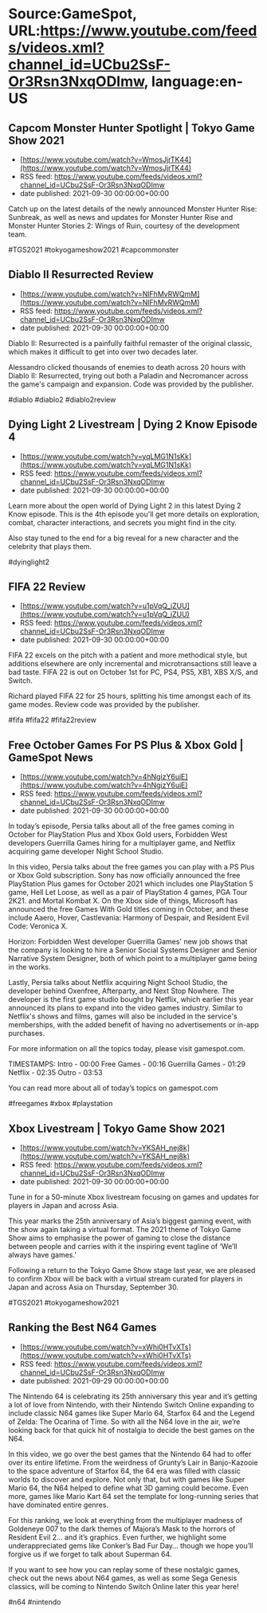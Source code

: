 # Source:GameSpot, URL:https://www.youtube.com/feeds/videos.xml?channel_id=UCbu2SsF-Or3Rsn3NxqODImw, language:en-US

## Capcom Monster Hunter Spotlight | Tokyo Game Show 2021
 - [https://www.youtube.com/watch?v=WmosJjrTK44](https://www.youtube.com/watch?v=WmosJjrTK44)
 - RSS feed: https://www.youtube.com/feeds/videos.xml?channel_id=UCbu2SsF-Or3Rsn3NxqODImw
 - date published: 2021-09-30 00:00:00+00:00

Catch up on the latest details of the newly announced Monster Hunter Rise: Sunbreak, as well as news and updates for Monster Hunter Rise and Monster Hunter Stories 2: Wings of Ruin, courtesy of the development team.

#TGS2021 #tokyogameshow2021 #capcommonster

## Diablo II Resurrected Review
 - [https://www.youtube.com/watch?v=NlFhMvRWQmM](https://www.youtube.com/watch?v=NlFhMvRWQmM)
 - RSS feed: https://www.youtube.com/feeds/videos.xml?channel_id=UCbu2SsF-Or3Rsn3NxqODImw
 - date published: 2021-09-30 00:00:00+00:00

Diablo II: Resurrected is a painfully faithful remaster of the original classic, which makes it difficult to get into over two decades later.

Alessandro clicked thousands of enemies to death across 20 hours with Diablo II: Resurrected, trying out both a Paladin and Necromancer across the game's campaign and expansion. Code was provided by the publisher.

#diablo #diablo2 #diablo2review

## Dying Light 2 Livestream | Dying 2 Know Episode 4
 - [https://www.youtube.com/watch?v=yqLMG1N1sKk](https://www.youtube.com/watch?v=yqLMG1N1sKk)
 - RSS feed: https://www.youtube.com/feeds/videos.xml?channel_id=UCbu2SsF-Or3Rsn3NxqODImw
 - date published: 2021-09-30 00:00:00+00:00

Learn more about the open world of Dying Light 2 in this latest Dying 2 Know episode. This is the 4th episode you'll get more details on exploration, combat, character interactions, and secrets you might find in the city. 

Also stay tuned to the end for a big reveal for a new character and the celebrity that plays them. 

#dyinglight2

## FIFA 22 Review
 - [https://www.youtube.com/watch?v=u1pVqQ_iZUU](https://www.youtube.com/watch?v=u1pVqQ_iZUU)
 - RSS feed: https://www.youtube.com/feeds/videos.xml?channel_id=UCbu2SsF-Or3Rsn3NxqODImw
 - date published: 2021-09-30 00:00:00+00:00

FIFA 22 excels on the pitch with a patient and more methodical style, but additions elsewhere are only incremental and microtransactions still leave a bad taste. FIFA 22 is out on October 1st for PC, PS4, PS5, XB1, XBS X/S, and Switch.

Richard played FIFA 22 for 25 hours, splitting his time amongst each of its game modes. Review code was provided by the publisher.

#fifa #fifa22 #fifa22review

## Free October Games For PS Plus & Xbox Gold | GameSpot News
 - [https://www.youtube.com/watch?v=4hNgizY6uiE](https://www.youtube.com/watch?v=4hNgizY6uiE)
 - RSS feed: https://www.youtube.com/feeds/videos.xml?channel_id=UCbu2SsF-Or3Rsn3NxqODImw
 - date published: 2021-09-30 00:00:00+00:00

In today’s episode, Persia talks about all of the free games coming in October for PlayStation Plus and Xbox Gold users, Forbidden West developers Guerrilla Games hiring for a multiplayer game, and Netflix acquiring game developer Night School Studio.

In this video, Persia talks about the free games you can play with a PS Plus or Xbox Gold subscription. Sony has now officially announced the free PlayStation Plus games for October 2021 which includes one PlayStation 5 game, Hell Let Loose, as well as a pair of PlayStation 4 games, PGA Tour 2K21. and Mortal Kombat X. On the Xbox side of things, Microsoft has announced the free Games With Gold titles coming in October, and these include Aaero, Hover, Castlevania: Harmony of Despair, and Resident Evil Code: Veronica X.

Horizon: Forbidden West developer Guerrilla Games' new job shows that the company is looking to hire a Senior Social Systems Designer and Senior Narrative System Designer, both of which point to a multiplayer game being in the works. 

Lastly, Persia talks about Netflix acquiring Night School Studio, the developer behind Oxenfree, Afterparty, and Next Stop Nowhere. The developer is the first game studio bought by Netflix, which earlier this year announced its plans to expand into the video games industry. Similar to Netflix's shows and films, games will also be included in the service's memberships, with the added benefit of having no advertisements or in-app purchases.

 For more information on all the topics today, please visit gamespot.com.

TIMESTAMPS:
Intro - 00:00 
Free Games - 00:16
Guerrilla Games - 01:29 
Netflix  - 02:35
Outro - 03:53

You can read more about all of today’s topics on gamespot.com

#freegames #xbox #playstation

## Xbox Livestream | Tokyo Game Show 2021
 - [https://www.youtube.com/watch?v=YKSAH_nej8k](https://www.youtube.com/watch?v=YKSAH_nej8k)
 - RSS feed: https://www.youtube.com/feeds/videos.xml?channel_id=UCbu2SsF-Or3Rsn3NxqODImw
 - date published: 2021-09-30 00:00:00+00:00

Tune in for a 50-minute Xbox livestream focusing on games and updates for players in Japan and across Asia.

This year marks the 25th anniversary of Asia’s biggest gaming event, with the show again taking a virtual format. The 2021 theme of Tokyo Game Show aims to emphasise the power of gaming to close the distance between people and carries with it the inspiring event tagline of ‘We’ll always have games.’

Following a return to the Tokyo Game Show stage last year, we are pleased to confirm Xbox will be back with a virtual stream curated for players in Japan and across Asia on Thursday, September 30.

#TGS2021 #tokyogameshow2021

## Ranking the Best N64 Games
 - [https://www.youtube.com/watch?v=xWhi0HTvXTs](https://www.youtube.com/watch?v=xWhi0HTvXTs)
 - RSS feed: https://www.youtube.com/feeds/videos.xml?channel_id=UCbu2SsF-Or3Rsn3NxqODImw
 - date published: 2021-09-29 00:00:00+00:00

The Nintendo 64 is celebrating its 25th anniversary this year and it’s getting a lot of love from Nintendo, with their Nintendo Switch Online expanding to include classic N64 games like Super Mario 64, Starfox 64 and the Legend of Zelda: The Ocarina of Time. So with all the N64 love in the air, we’re looking back for that quick hit of nostalgia to decide the best games on the N64.

In this video, we go over the best games that the Nintendo 64 had to offer over its entire lifetime. From the weirdness of Grunty’s Lair in Banjo-Kazooie to the space adventure of Starfox 64, the 64 era was filled with classic worlds to discover and explore. Not only that, but with games like Super Mario 64, the N64 helped to define what 3D gaming could become. Even more, games like Mario Kart 64 set the template for long-running series that have dominated entire genres.

For this ranking, we look at everything from the multiplayer madness of Goldeneye 007 to the dark themes of Majora’s Mask to the horrors of Resident Evil 2… and it’s graphics. Even further, we highlight some underappreciated gems like Conker’s Bad Fur Day… though we hope you’ll forgive us if we forget to talk about Superman 64. 

If you want to see how you can replay some of these nostalgic games, check out the news about N64 games, as well as some Sega Genesis classics, will be coming to Nintendo Switch Online later this year here!

#n64 #nintendo

